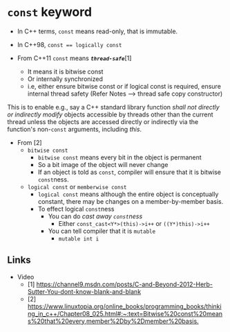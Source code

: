 # `const` keyword

- In C++ terms, `const` means read-only, that is immutable.

- In C++98, `const == logically const`
- From C++11 `const` means **_`thread-safe`_**[1]
  - It means it is bitwise const
  - Or internally synchronized
  - i.e, either ensure bitwise const or if logical const is required, ensure internal thread safety (Refer Notes --> thread safe copy constructor)

This is to enable e.g., say a C++ standard library function _shall not directly or indirectly modify_ objects accessible by threads other than the current thread unless the objects are accessed directly or indirectly via the function's non-`const` arguments, including _this_.

- From [2]
  - `bitwise const`
    - `bitwise const` means every bit in the object is permanent
    - So a bit image of the object will never change
    - If an object is told as `const`, compiler will ensure that it is bitwise `const`ness.
  - `logical const` or `memberwise const`
    - `logical const` means although the entire object is conceptually constant, there may be changes on a member-by-member basis.
    - To effect logical `const`ness
      - You can do _cast away `const`ness_
        - Either `const_cast<Y*>(this)->i++` or `((Y*)this)->i++`
      - You can tell compiler that it is `mutable`
        - `mutable int i`

## Links

- Video
  - [1] <https://channel9.msdn.com/posts/C-and-Beyond-2012-Herb-Sutter-You-dont-know-blank-and-blank>
  - [2] <https://www.linuxtopia.org/online_books/programming_books/thinking_in_c++/Chapter08_025.html#:~:text=Bitwise%20const%20means%20that%20every,member%2Dby%2Dmember%20basis.>
